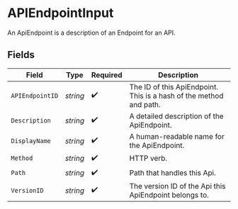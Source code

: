 # APIEndpointInput

An ApiEndpoint is a description of an Endpoint for an API.


## Fields

| Field                                                              | Type                                                               | Required                                                           | Description                                                        |
| ------------------------------------------------------------------ | ------------------------------------------------------------------ | ------------------------------------------------------------------ | ------------------------------------------------------------------ |
| `APIEndpointID`                                                    | *string*                                                           | :heavy_check_mark:                                                 | The ID of this ApiEndpoint. This is a hash of the method and path. |
| `Description`                                                      | *string*                                                           | :heavy_check_mark:                                                 | A detailed description of the ApiEndpoint.                         |
| `DisplayName`                                                      | *string*                                                           | :heavy_check_mark:                                                 | A human-readable name for the ApiEndpoint.                         |
| `Method`                                                           | *string*                                                           | :heavy_check_mark:                                                 | HTTP verb.                                                         |
| `Path`                                                             | *string*                                                           | :heavy_check_mark:                                                 | Path that handles this Api.                                        |
| `VersionID`                                                        | *string*                                                           | :heavy_check_mark:                                                 | The version ID of the Api this ApiEndpoint belongs to.             |